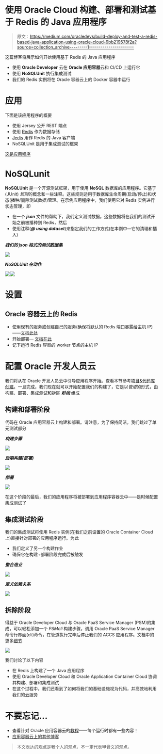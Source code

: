 # 使用 Oracle Cloud 构建、部署和测试基于 Redis 的 Java 应用程序

> 原文：<https://medium.com/oracledevs/build-deploy-and-test-a-redis-based-java-application-using-oracle-cloud-9bb219578f2a?source=collection_archive---------1----------------------->

这篇博客将展示如何开始使用基于 Redis 的 Java 应用程序

*   使用 **Oracle Developer** 云在 **Oracle 应用容器**云和 CI/CD 上运行它
*   使用 **NoSQLUnit** 执行集成测试
*   我们的 Redis 实例将在 Oracle 容器云上的 Docker 容器中运行

# 应用

下面是该应用程序的概要

*   使用 Jersey 公开 REST 端点
*   使用 [Redis](https://redis.io/) 作为数据存储
*   [Jedis](https://github.com/xetorthio/jedis) 用作 Redis 的 Java 客户端
*   NoSQLUnit 是用于集成测试的框架

[这是应用程序](https://github.com/abhirockzz/accs-redis-dcs)

# NoSQLunit

**NoSQLUnit** 是一个开源测试框架，用于使用 **NoSQL** 数据库的应用程序。它基于(JUnit) *规则*的概念和一些注释。这些规则适用于数据库生命周期(启动/停止)和状态(播种/删除测试数据)管理。在示例应用程序中，我们使用它对 Redis 实例进行状态管理，即

*   在一个 ***json*** 文件的帮助下，我们定义测试数据，这些数据将在我们的测试开始之前被播种到 Redis，然后
*   使用注释(***@ using dataset***)来指定我们的工作方式(在本例中—它的清理和插入)

***我们的 json 格式的测试数据集***

![](img/9e82a5ddad0b61436a1d63952d9eb8d8.png)

***NoSQLUnit 在动作***

![](img/56b31f2abaa72b4e7dd56bbf2b40f136.png)![](img/d11c3940454bcf190e4f73ddae627b6f.png)

# 设置

## Oracle 容器云上的 Redis

*   使用现有的服务或创建自己的服务(确保将默认的 Redis 端口暴露给主机 IP)——[文档此处](http://docs.oracle.com/en/cloud/iaas/container-cloud/contu/creating-service-oracle-container-cloud-service.html)
*   开始部署— [文档在此](http://docs.oracle.com/en/cloud/iaas/container-cloud/contu/deploying-service-oracle-container-cloud-service.html)
*   记下运行 Redis 容器的 worker 节点的主机 IP

# 配置 Oracle 开发人员云

我们将从在 Oracle 开发人员云中引导应用程序开始。查看本节参考[项目&代码库创建](https://community.oracle.com/community/cloud_computing/oracle-cloud-developer-solutions/blog/2017/05/25/getting-started-with-kafka-based-microservices-using-oracle-event-hub-cloud-application-container-cloud-developer-cloud#jive_content_id_Project__code_repository_creation)。一旦完成，我们现在就可以开始配置我们的构建了，它是以*管道*的形式，由构建、部署、集成测试和拆除 ***阶段*** 组成

## 构建和部署阶段

代码在 Oracle 应用容器云上构建和部署。请注意，为了保持简洁，我们跳过了单元测试部分

***构建步骤***

![](img/81a698ec52ae30f89367a3e754e9501e.png)

***后期构建(部署)***

![](img/74c0a4d76df358d3cadb905b1888d113.png)

***部署***

![](img/9af3bd8376b7176dc0294fad29af010e.png)

在这个阶段的最后，我们的应用程序将被部署到应用程序容器云中——是时候配置集成测试了

## 集成测试阶段

我们的集成测试将使用 Redis 实例(在我们之前设置的 Oracle Container Cloud 上)直接针对部署的应用程序运行。为此

*   我们定义了另一个构建作业
*   确保它在构建+部署阶段完成后被触发

***整合造业***

![](img/8fd06d9ae1384c58774843842c237ee8.png)

***定义依赖关系***

![](img/327efe0a343470cc5b3c1305d81f3c4a.png)

## 拆除阶段

得益于 Oracle Developer Cloud 与 Oracle PaaS Service Manager (PSM)的集成，可以轻松添加一个 *PSMcli* 构建步骤，调用 Oracle PaaS Service Manager 命令行界面(cli)命令，在管道执行完毕后停止我们的 ACCS 应用程序。文档中的更多[细节](http://docs.oracle.com/en/cloud/paas/developer-cloud/csdcs/managing-project-jobs-and-builds-oracle-developer-cloud-service.html#GUID-E4E58D36-E869-41B5-9D7D-5EA9E353F316)

![](img/c317407f637e557d1126636791e75e41.png)

我们讨论了以下内容

*   在 Redis 上构建了一个 Java 应用程序
*   使用 Oracle Developer Cloud 和 Oracle Application Container Cloud 协调其构建、部署和集成测试
*   在这个过程中，我们还看到了如何将我们的基础设施视为代码，并高效地利用我们的云服务

# 不要忘记…

*   查看针对 Oracle 应用容器云的[教程](https://docs.oracle.com/en/cloud/paas/app-container-cloud/create-first-applications.html)——每个运行时都有一些内容！
*   [应用容器云上的其他博客](http://bit.ly/2gR3nrV)

> 本文表达的观点是我个人的观点，不一定代表甲骨文的观点。